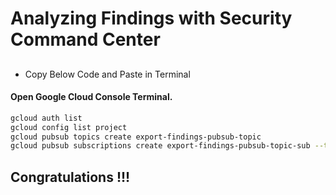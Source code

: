 
# Analyzing Findings with Security Command Center

## 

- Copy Below Code and Paste in Terminal

#### Open Google Cloud Console Terminal.


```bash
gcloud auth list
gcloud config list project
gcloud pubsub topics create export-findings-pubsub-topic
gcloud pubsub subscriptions create export-findings-pubsub-topic-sub --topic export-findings-pubsub-topic
```



## Congratulations !!!

